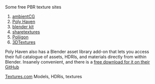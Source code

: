 Some free PBR texture sites
1. [ambientCG](https://ambientcg.com)
2. [Poly Haven](https://polyhaven.com/textures)
3. [blender kit](https://blenderkit.com/asset-gallery)
4. [sharetextures](https://sharetextures.com/textures)
5. [Poliigon](https://poliigon.com/textures/free)
6. [3DTextures](https://3dtextures.me)

Poly Haven also has a Blender asset library add-on that lets you access their full catalogue of assets, HDRIs, and materials directly from within Blender. Insanely convenient, and there is a [free download for it on their GitHub](https://github.com/Poly-Haven/polyhavenassets) 

[Textures.com](https://www.textures.com/free) Models, HDRis, textures
